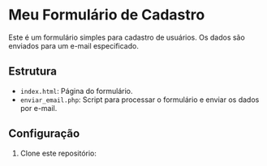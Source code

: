# Meu Formulário de Cadastro

Este é um formulário simples para cadastro de usuários. Os dados são enviados para um e-mail especificado.

## Estrutura

- `index.html`: Página do formulário.
- `enviar_email.php`: Script para processar o formulário e enviar os dados por e-mail.

## Configuração

1. Clone este repositório: